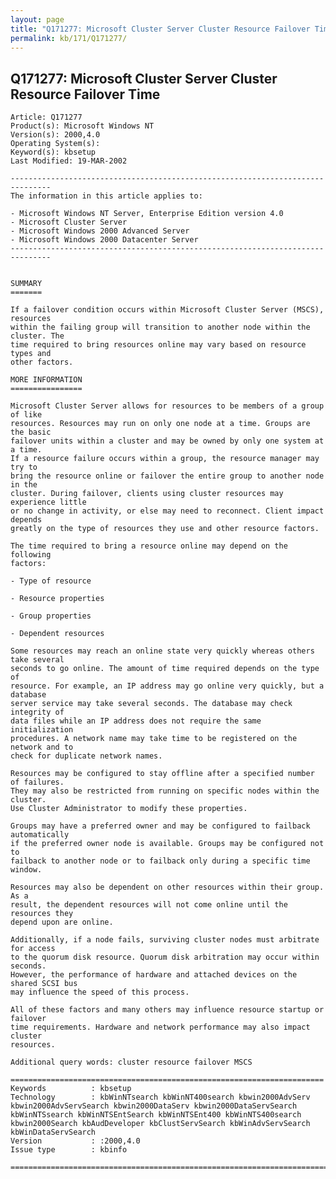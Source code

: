 ```yaml
---
layout: page
title: "Q171277: Microsoft Cluster Server Cluster Resource Failover Time"
permalink: kb/171/Q171277/
---
```


## Q171277: Microsoft Cluster Server Cluster Resource Failover Time

	Article: Q171277
	Product(s): Microsoft Windows NT
	Version(s): 2000,4.0
	Operating System(s): 
	Keyword(s): kbsetup
	Last Modified: 19-MAR-2002
	
	-------------------------------------------------------------------------------
	The information in this article applies to:
	
	- Microsoft Windows NT Server, Enterprise Edition version 4.0 
	- Microsoft Cluster Server 
	- Microsoft Windows 2000 Advanced Server 
	- Microsoft Windows 2000 Datacenter Server 
	-------------------------------------------------------------------------------
	
	
	SUMMARY
	=======
	
	If a failover condition occurs within Microsoft Cluster Server (MSCS), resources
	within the failing group will transition to another node within the cluster. The
	time required to bring resources online may vary based on resource types and
	other factors.
	
	MORE INFORMATION
	================
	
	Microsoft Cluster Server allows for resources to be members of a group of like
	resources. Resources may run on only one node at a time. Groups are the basic
	failover units within a cluster and may be owned by only one system at a time.
	If a resource failure occurs within a group, the resource manager may try to
	bring the resource online or failover the entire group to another node in the
	cluster. During failover, clients using cluster resources may experience little
	or no change in activity, or else may need to reconnect. Client impact depends
	greatly on the type of resources they use and other resource factors.
	
	The time required to bring a resource online may depend on the following
	factors:
	
	- Type of resource
	
	- Resource properties
	
	- Group properties
	
	- Dependent resources
	
	Some resources may reach an online state very quickly whereas others take several
	seconds to go online. The amount of time required depends on the type of
	resource. For example, an IP address may go online very quickly, but a database
	server service may take several seconds. The database may check integrity of
	data files while an IP address does not require the same initialization
	procedures. A network name may take time to be registered on the network and to
	check for duplicate network names.
	
	Resources may be configured to stay offline after a specified number of failures.
	They may also be restricted from running on specific nodes within the cluster.
	Use Cluster Administrator to modify these properties.
	
	Groups may have a preferred owner and may be configured to failback automatically
	if the preferred owner node is available. Groups may be configured not to
	failback to another node or to failback only during a specific time window.
	
	Resources may also be dependent on other resources within their group. As a
	result, the dependent resources will not come online until the resources they
	depend upon are online.
	
	Additionally, if a node fails, surviving cluster nodes must arbitrate for access
	to the quorum disk resource. Quorum disk arbitration may occur within seconds.
	However, the performance of hardware and attached devices on the shared SCSI bus
	may influence the speed of this process.
	
	All of these factors and many others may influence resource startup or failover
	time requirements. Hardware and network performance may also impact cluster
	resources.
	
	Additional query words: cluster resource failover MSCS
	
	======================================================================
	Keywords          : kbsetup 
	Technology        : kbWinNTsearch kbWinNT400search kbwin2000AdvServ kbwin2000AdvServSearch kbwin2000DataServ kbwin2000DataServSearch kbWinNTSsearch kbWinNTSEntSearch kbWinNTSEnt400 kbWinNTS400search kbwin2000Search kbAudDeveloper kbClustServSearch kbWinAdvServSearch kbWinDataServSearch
	Version           : :2000,4.0
	Issue type        : kbinfo
	
	=============================================================================
	
